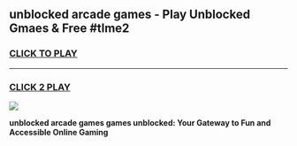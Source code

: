 
## unblocked arcade games - Play Unblocked Gmaes & Free #tlme2
<h3>
<a href="https://news.freeplayer.one?title=unblocked_arcade_games&ref=03M">CLICK TO PLAY</a></h3>
<hr>

<h3>
<a href="https://news.freeplayer.one?title=unblocked_arcade_games&ref=03M">CLICK 2 PLAY</a>
  
</h3>

<a href="https://news.freeplayer.one?title=unblocked_arcade_games&ref=03M"><img src="https://clearcache.store/games.png"></a>


**unblocked arcade games games unblocked: Your Gateway to Fun and Accessible Online Gaming**
